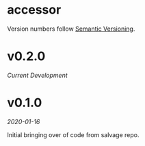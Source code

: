 # accessor

Version numbers follow [Semantic Versioning](https://semver.org/).

# v0.2.0
*Current Development*

# v0.1.0
*2020-01-16*

Initial bringing over of code from salvage repo.